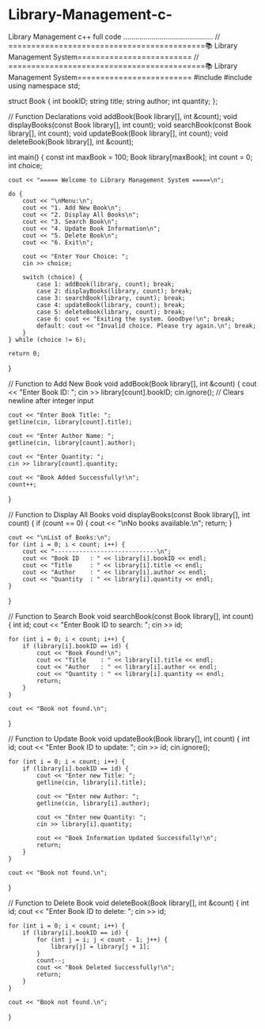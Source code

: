 # Library-Management-c-
Library Management c++ full code
.............................................
// ===========================================📚 Library Management System=========================
// ===========================================📚 Library Management System=========================
#include<iostream>
#include<string>
using namespace std;

struct Book {
    int bookID;
    string title;
    string author;
    int quantity;
};

// Function Declarations
void addBook(Book library[], int &count);
void displayBooks(const Book library[], int count);
void searchBook(const Book library[], int count);
void updateBook(Book library[], int count);
void deleteBook(Book library[], int &count);

int main() {
    const int maxBook = 100;
    Book library[maxBook];
    int count = 0;
    int choice;

    cout << "===== Welcome to Library Management System =====\n";

    do {
        cout << "\nMenu:\n";
        cout << "1. Add New Book\n";
        cout << "2. Display All Books\n";
        cout << "3. Search Book\n";
        cout << "4. Update Book Information\n";
        cout << "5. Delete Book\n";
        cout << "6. Exit\n";

        cout << "Enter Your Choice: ";
        cin >> choice;

        switch (choice) {
            case 1: addBook(library, count); break;
            case 2: displayBooks(library, count); break;
            case 3: searchBook(library, count); break;
            case 4: updateBook(library, count); break;
            case 5: deleteBook(library, count); break;
            case 6: cout << "Exiting the system. Goodbye!\n"; break;
            default: cout << "Invalid choice. Please try again.\n"; break;
        }
    } while (choice != 6);

    return 0;
}

// Function to Add New Book
void addBook(Book library[], int &count) {
    cout << "Enter Book ID: ";
    cin >> library[count].bookID;
    cin.ignore(); // Clears newline after integer input

    cout << "Enter Book Title: ";
    getline(cin, library[count].title);

    cout << "Enter Author Name: ";
    getline(cin, library[count].author);

    cout << "Enter Quantity: ";
    cin >> library[count].quantity;

    cout << "Book Added Successfully!\n";
    count++;
}

// Function to Display All Books
void displayBooks(const Book library[], int count) {
    if (count == 0) {
        cout << "\nNo books available.\n";
        return;
    }

    cout << "\nList of Books:\n";
    for (int i = 0; i < count; i++) {
        cout << "-----------------------------\n";
        cout << "Book ID   : " << library[i].bookID << endl;
        cout << "Title     : " << library[i].title << endl;
        cout << "Author    : " << library[i].author << endl;
        cout << "Quantity  : " << library[i].quantity << endl;
    }
}

// Function to Search Book
void searchBook(const Book library[], int count) {
    int id;
    cout << "Enter Book ID to search: ";
    cin >> id;

    for (int i = 0; i < count; i++) {
        if (library[i].bookID == id) {
            cout << "Book Found!\n";
            cout << "Title    : " << library[i].title << endl;
            cout << "Author   : " << library[i].author << endl;
            cout << "Quantity : " << library[i].quantity << endl;
            return;
        }
    }

    cout << "Book not found.\n";
}

// Function to Update Book
void updateBook(Book library[], int count) {
    int id;
    cout << "Enter Book ID to update: ";
    cin >> id;
    cin.ignore();

    for (int i = 0; i < count; i++) {
        if (library[i].bookID == id) {
            cout << "Enter new Title: ";
            getline(cin, library[i].title);

            cout << "Enter new Author: ";
            getline(cin, library[i].author);

            cout << "Enter new Quantity: ";
            cin >> library[i].quantity;

            cout << "Book Information Updated Successfully!\n";
            return;
        }
    }

    cout << "Book not found.\n";
}

// Function to Delete Book
void deleteBook(Book library[], int &count) {
    int id;
    cout << "Enter Book ID to delete: ";
    cin >> id;

    for (int i = 0; i < count; i++) {
        if (library[i].bookID == id) {
            for (int j = i; j < count - 1; j++) {
                library[j] = library[j + 1];
            }
            count--;
            cout << "Book Deleted Successfully!\n";
            return;
        }
    }

    cout << "Book not found.\n";
}


